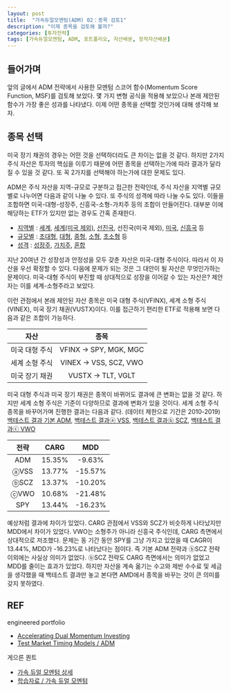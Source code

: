 ```yaml
---
layout: post
title:  "가속듀얼모멘텀(ADM) 02：종목 검토1"
description: "이제 종목을 검토해 볼까?"
categories: [투자전략]
tags: [가속듀얼모멘텀, ADM, 포트폴리오, 자산배분, 정적자산배분]
---
```


## 들어가며

앞의 글에서 ADM 전략에서 사용한 모멘텀 스코어 함수(Momentum Score Function, MSF)를 검토해 보았다. 몇 가지 변형 공식을 적용해 보았으나 본래 제안된 함수가 가장 좋은 성과를 나타냈다. 이제 어떤 종목을 선택할 것인가에 대해 생각해 보자. 

## 종목 선택

미국 장기 채권의 경우는 어떤 것을 선택하더라도 큰 차이는 없을 것 같다. 하지만 2가지 주식 자산은 투자의 핵심을 이루기 때문에 어떤 종목을 선택하는가에 따라 결과가 달라질 수 있을 것 같다. 또 꼭 2가지를 선택해야 하는가에 대한 문제도 있다. 

ADM은 주식 자산을 지역-규모로 구분하고 접근한 전략인데, 주식 자산을 지역별 규모별로 나누어면 다음과 같이 나눌 수 있다. 또 주식의 성격에 따라 나눌 수도 있다. 이들을 조합하면 미국-대형-성장주, 신흥국-소형-가치주 등의 조합이 만들어진다. 대부분 이에 해당하는 ETF가 있지만 없는 경우도 간혹 존재한다. 

* [지역별](https://etfdb.com/etfs/region/) : [세계](https://etfdb.com/etfs/region/global/), [세계(미국 제외)](https://etfdb.com/etfs/region/global-ex-us/), [선진국](https://etfdb.com/etfs/region/developed-markets/), 선진국(미국 제외), [미국](https://etfdb.com/etfs/region/north-america/), [신흥국](https://etfdb.com/etfs/region/emerging-markets/) 등
* [규모별](https://etfdb.com/etfs/size/) : [초대형](https://etfdb.com/etfs/size/mega-cap/), [대형](https://etfdb.com/etfs/size/large-cap/), [중형](https://etfdb.com/etfs/size/mid-cap/), [소형](https://etfdb.com/etfs/size/small-cap/), [초소형](https://etfdb.com/etfs/size/micro-cap/) 등
* [성격](https://etfdb.com/etfs/style/) : [성장주](https://etfdb.com/etfs/style/growth/), [가치주](https://etfdb.com/etfs/style/value/), [혼합](https://etfdb.com/etfs/style/blend/)

지난 20여년 간 성장성과 안정성을 모두 갖춘 자산은 미국-대형 주식이다. 따라서 이 자산을 우선 확정할 수 있다. 다음에 문제가 되는 것은 그 대안이 될 자산은 무엇인가하는 문제이다. 미국-대형 주식이 부진할 때 상대적으로 성장을 이어갈 수 있는 자산은? 제안자는 이를 세계-소형주라고 보았다. 

이런 관점에서 본래 제안된 자산 종목은 미국 대형 주식(VFINX), 세계 소형 주식(VINEX), 미국 장기 채권(VUSTX)이다. 이를 접근하기 편리한 ETF로 적용해 보면 다음과 같은 조합이 가능하다. 

| 자산 | 종목  | 
|:---:|:-----:|
| 미국 대형 주식  | VFINX → SPY, MGK, MGC  | 
| 세계 소형 주식  | VINEX → VSS, SCZ, VWO  | 
| 미국 장기 채권  | VUSTX → TLT, VGLT	 |

미국 대형 주식과 미국 장기 채권은 종목이 바뀌어도 결과에 큰 변화는 없을 것 같다. 하지만 세계 소형 주식은 기준이 다양하므로 결과에 변화가 있을 것이다. 세계 소형 주식 종목을 바꾸어가며 진행한 결과는 다음과 같다. (데이터 제한으로 기간은 2010-2019) [백테스트 결과 기본 ADM](https://www.portfoliovisualizer.com/test-market-timing-model?s=y&coreSatellite=false&timingModel=6&timePeriod=4&startYear=2010&firstMonth=1&endYear=2019&lastMonth=12&calendarAligned=true&includeYTD=false&initialAmount=10000&periodicAdjustment=0&adjustmentAmount=0&inflationAdjusted=true&adjustmentPercentage=0.0&adjustmentFrequency=4&symbols=VFINX+VINEX&singleAbsoluteMomentum=false&volatilityTarget=9.0&downsideVolatility=false&outOfMarketStartMonth=5&outOfMarketEndMonth=10&outOfMarketAssetType=2&outOfMarketAsset=VUSTX&movingAverageSignal=1&movingAverageType=1&multipleTimingPeriods=true&periodWeighting=2&windowSize=1&windowSizeInDays=105&movingAverageType2=1&windowSize2=10&windowSizeInDays2=105&excludePreviousMonth=false&normalizeReturns=false&volatilityWindowSize=0&volatilityWindowSizeInDays=0&assetsToHold=1&allocationWeights=1&riskControlType=0&riskWindowSize=10&riskWindowSizeInDays=0&stopLossMode=0&stopLossThreshold=2.0&stopLossAssetType=1&rebalancePeriod=1&separateSignalAsset=false&tradeExecution=0&leverageType=0&leverageRatio=0.0&debtAmount=0&debtInterest=0.0&maintenanceMargin=25.0&leveragedBenchmark=false&comparedAllocation=0&benchmark=-1&benchmarkSymbol=SPY&timingPeriods%5B0%5D=1&timingUnits%5B0%5D=2&timingWeights%5B0%5D=33&timingPeriods%5B1%5D=3&timingUnits%5B1%5D=2&timingWeights%5B1%5D=33&timingPeriods%5B2%5D=6&timingUnits%5B2%5D=2&timingWeights%5B2%5D=34&timingUnits%5B3%5D=2&timingWeights%5B3%5D=0&timingUnits%5B4%5D=2&timingWeights%5B4%5D=0&volatilityPeriodUnit=2&volatilityPeriodWeight=0), [백테스트 결과ⓐ VSS](https://www.portfoliovisualizer.com/test-market-timing-model?s=y&coreSatellite=false&timingModel=6&timePeriod=4&startYear=2010&firstMonth=1&endYear=2019&lastMonth=12&calendarAligned=true&includeYTD=false&initialAmount=10000&periodicAdjustment=0&adjustmentAmount=0&inflationAdjusted=true&adjustmentPercentage=0.0&adjustmentFrequency=4&symbols=SPY+VSS&singleAbsoluteMomentum=false&volatilityTarget=9.0&downsideVolatility=false&outOfMarketStartMonth=5&outOfMarketEndMonth=10&outOfMarketAssetType=2&outOfMarketAsset=TLT&movingAverageSignal=1&movingAverageType=1&multipleTimingPeriods=true&periodWeighting=2&windowSize=1&windowSizeInDays=105&movingAverageType2=1&windowSize2=10&windowSizeInDays2=105&excludePreviousMonth=false&normalizeReturns=false&volatilityWindowSize=0&volatilityWindowSizeInDays=0&assetsToHold=1&allocationWeights=1&riskControlType=0&riskWindowSize=10&riskWindowSizeInDays=0&stopLossMode=0&stopLossThreshold=2.0&stopLossAssetType=1&rebalancePeriod=1&separateSignalAsset=false&tradeExecution=0&leverageType=0&leverageRatio=0.0&debtAmount=0&debtInterest=0.0&maintenanceMargin=25.0&leveragedBenchmark=false&comparedAllocation=0&benchmark=-1&benchmarkSymbol=SPY&timingPeriods%5B0%5D=1&timingUnits%5B0%5D=2&timingWeights%5B0%5D=33&timingPeriods%5B1%5D=3&timingUnits%5B1%5D=2&timingWeights%5B1%5D=33&timingPeriods%5B2%5D=6&timingUnits%5B2%5D=2&timingWeights%5B2%5D=34&timingUnits%5B3%5D=2&timingWeights%5B3%5D=0&timingUnits%5B4%5D=2&timingWeights%5B4%5D=0&volatilityPeriodUnit=2&volatilityPeriodWeight=0), [백테스트 결과ⓑ SCZ](https://www.portfoliovisualizer.com/test-market-timing-model?s=y&coreSatellite=false&timingModel=6&timePeriod=4&startYear=2010&firstMonth=1&endYear=2019&lastMonth=12&calendarAligned=true&includeYTD=false&initialAmount=10000&periodicAdjustment=0&adjustmentAmount=0&inflationAdjusted=true&adjustmentPercentage=0.0&adjustmentFrequency=4&symbols=SPY+SCZ&singleAbsoluteMomentum=false&volatilityTarget=9.0&downsideVolatility=false&outOfMarketStartMonth=5&outOfMarketEndMonth=10&outOfMarketAssetType=2&outOfMarketAsset=TLT&movingAverageSignal=1&movingAverageType=1&multipleTimingPeriods=true&periodWeighting=2&windowSize=1&windowSizeInDays=105&movingAverageType2=1&windowSize2=10&windowSizeInDays2=105&excludePreviousMonth=false&normalizeReturns=false&volatilityWindowSize=0&volatilityWindowSizeInDays=0&assetsToHold=1&allocationWeights=1&riskControlType=0&riskWindowSize=10&riskWindowSizeInDays=0&stopLossMode=0&stopLossThreshold=2.0&stopLossAssetType=1&rebalancePeriod=1&separateSignalAsset=false&tradeExecution=0&leverageType=0&leverageRatio=0.0&debtAmount=0&debtInterest=0.0&maintenanceMargin=25.0&leveragedBenchmark=false&comparedAllocation=0&benchmark=-1&benchmarkSymbol=SPY&timingPeriods%5B0%5D=1&timingUnits%5B0%5D=2&timingWeights%5B0%5D=33&timingPeriods%5B1%5D=3&timingUnits%5B1%5D=2&timingWeights%5B1%5D=33&timingPeriods%5B2%5D=6&timingUnits%5B2%5D=2&timingWeights%5B2%5D=34&timingUnits%5B3%5D=2&timingWeights%5B3%5D=0&timingUnits%5B4%5D=2&timingWeights%5B4%5D=0&volatilityPeriodUnit=2&volatilityPeriodWeight=0), [백테스트 결과ⓒ VWO](https://www.portfoliovisualizer.com/test-market-timing-model?s=y&coreSatellite=false&timingModel=6&timePeriod=4&startYear=2010&firstMonth=1&endYear=2019&lastMonth=12&calendarAligned=true&includeYTD=false&initialAmount=10000&periodicAdjustment=0&adjustmentAmount=0&inflationAdjusted=true&adjustmentPercentage=0.0&adjustmentFrequency=4&symbols=SPY+VWO&singleAbsoluteMomentum=false&volatilityTarget=9.0&downsideVolatility=false&outOfMarketStartMonth=5&outOfMarketEndMonth=10&outOfMarketAssetType=2&outOfMarketAsset=TLT&movingAverageSignal=1&movingAverageType=1&multipleTimingPeriods=true&periodWeighting=2&windowSize=1&windowSizeInDays=105&movingAverageType2=1&windowSize2=10&windowSizeInDays2=105&excludePreviousMonth=false&normalizeReturns=false&volatilityWindowSize=0&volatilityWindowSizeInDays=0&assetsToHold=1&allocationWeights=1&riskControlType=0&riskWindowSize=10&riskWindowSizeInDays=0&stopLossMode=0&stopLossThreshold=2.0&stopLossAssetType=1&rebalancePeriod=1&separateSignalAsset=false&tradeExecution=0&leverageType=0&leverageRatio=0.0&debtAmount=0&debtInterest=0.0&maintenanceMargin=25.0&leveragedBenchmark=false&comparedAllocation=0&benchmark=-1&benchmarkSymbol=SPY&timingPeriods%5B0%5D=1&timingUnits%5B0%5D=2&timingWeights%5B0%5D=33&timingPeriods%5B1%5D=3&timingUnits%5B1%5D=2&timingWeights%5B1%5D=33&timingPeriods%5B2%5D=6&timingUnits%5B2%5D=2&timingWeights%5B2%5D=34&timingUnits%5B3%5D=2&timingWeights%5B3%5D=0&timingUnits%5B4%5D=2&timingWeights%5B4%5D=0&volatilityPeriodUnit=2&volatilityPeriodWeight=0) 

| 전략 | CARG  | MDD  |
|:---:|:-----:|:----:|
| ADM  | 15.35%	 | -9.63% |
| ⓐVSS  | 13.77% | -15.57%  |
| ⓑSCZ  | 13.37% | -10.20% |
| ⓒVWO  | 10.68% | -21.48% |
| SPY  | 13.44% | -16.23% |

예상처럼 결과에 차이가 있었다. CARG 관점에서 VSS와 SCZ가 비슷하게 나타났지만 MDD에서 차이가 있었다. VWO는 소형주가 아니라 신흥국 주식인데, CARG 측면에서 상대적으로 저조했다. 문제는 동 기간 동안 SPY를 그냥 가지고 있었을 때 CAGR이 13.44%, MDD가 -16.23%로 나타났다는 점이다. 즉 기본 ADM 전략과 ⓑSCZ 전략 이외에는 사실상 의미가 없었다. ⓑSCZ 전략도 CARG 측면에서는 의미가 없었고 MDD를 줄이는 효과가 있었다. 하지만 자산을 계속 옮기는 수고와 제반 수수료 및 세금을 생각했을 때 백테스트 결과만 놓고 본다면 AMD에서 종목을 바꾸는 것이 큰 의미를 갖지 못하였다. 

## REF

engineered portfolio
* [Accelerating Dual Momentum Investing](https://engineeredportfolio.com/2018/05/02/accelerating-dual-momentum-investing/)
* [Test Market Timing Models / ADM](https://www.portfoliovisualizer.com/test-market-timing-model?s=y&coreSatellite=false&timingModel=6&startYear=1985&endYear=2018&initialAmount=10000&symbols=VFINX+VINEX&singleAbsoluteMomentum=false&volatilityTarget=9.0&downsideVolatility=false&outOfMarketAssetType=2&outOfMarketAsset=VUSTX&movingAverageSignal=1&movingAverageType=1&multipleTimingPeriods=true&periodWeighting=2&windowSize=1&windowSizeInDays=105&movingAverageType2=1&windowSize2=10&windowSizeInDays2=105&volatilityWindowSize=0&volatilityWindowSizeInDays=0&assetsToHold=1&allocationWeights=1&riskControl=false&riskWindowSize=10&riskWindowSizeInDays=0&rebalancePeriod=1&separateSignalAsset=false&tradeExecution=0&benchmark=VFINX&timingPeriods[0]=1&timingUnits[0]=2&timingWeights[0]=33&timingPeriods[1]=3&timingUnits[1]=2&timingWeights[1]=33&timingPeriods[2]=6&timingUnits[2]=2&timingWeights[2]=34&timingUnits[3]=2&timingWeights[3]=0&timingUnits[4]=2&timingWeights[4]=0&volatilityPeriodUnit=2&volatilityPeriodWeight=0)

게으른 퀀트
* [가속 듀얼 모멘텀 상세](https://lazyquant.xyz/allocation/detail/ADM)
* [학습자료 / 가속 듀얼 모멘텀](https://lazyquant.xyz/docs/detail/%EC%9E%90%EC%82%B0%EB%B0%B0%EB%B6%84/19)